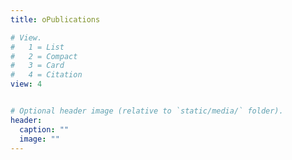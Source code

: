 ```yaml
---
title: oPublications

# View.
#   1 = List
#   2 = Compact
#   3 = Card
#   4 = Citation
view: 4


# Optional header image (relative to `static/media/` folder).
header:
  caption: ""
  image: ""
---
```

